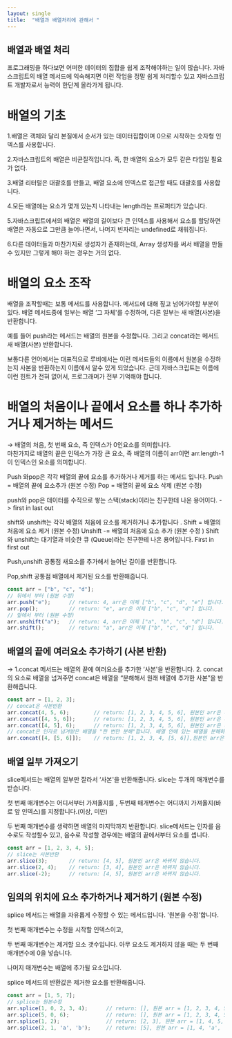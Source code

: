 ```yaml
---
layout: single
title:  "배열과 배열처리에 관해서 "
---
```


## 배열과 배열 처리 

프로그래밍을 하다보면 어떠한 데이터의 집합을 쉽게 조작해야하는 일이 많습니다. 
자바스크립트의 배열 메서드에 익숙해지면 이런 작업을 정말 쉽게 처리할수 있고 자바스크립트 개발자로서 능력이 한단계 올라가게 됩니다. 

# 배열의 기초  

1.배열은 객체와 달리 본질에서 순서가 있는 데이터집합이며 0으로 시작하는 숫자형 인덱스를 사용합니다.

2.자바스크립트의 배열은 비균질적입니다. 즉, 한 배열의 요소가 모두 같은 타입일 필요가 없다.

3.배열 리터럴은 대괄호를 만들고, 배열 요소에 인덱스로 접근할 때도 대괄호를 사용합니다. 

4.모든 배열에는 요소가 몇개 있는지 나타내는 length라는 프로퍼티가 있습니다.

5.자바스크립트에서의 배열은 배열의 길이보다 큰 인덱스를 사용해서 요소를 할당하면 배열은 자동으로 그만큼 늘어나면서, 나머지 빈자리는 undefined로 채워집니다.  

6.다른 데이터들과 마찬가지로 생성자가 존재하는데, Array 생성자를 써서 배열을 만들수 있지만 그렇게 해야 하는 경우는 거의 없다.


# 배열의 요소 조작 

배열을 조작할때는 보통 메서드를 사용합니다. 
메서드에 대해 짚고 넘어가야할 부분이 있다. 
배열 메서드중에 일부는 배열 ‘그 자체'를 수정하며, 다른 일부는 새 배열(사본)을 반환합니다. 

예를 들어 push라는 메서드는 배열의 원본을 수정합니다. 그리고 concat라는 메서드  새 배열(사본)
반환합니다. 

보통다른 언어에서는 대표적으로 루비에서는 이런 메서드들의 이름에서 원본을 수정하는지 사본을 반환하는지 이름에서 알수 있게 되었습니다.
근데 자바스크립트는 이름에 이런 힌트가 전혀 없어서, 프로그래머가 전부 기억해야 합니다. 

# 배열의 처음이나 끝에서 요소를 하나 추가하거나 제거하는 메서드
→ 배열의 처음, 첫 번째 요소, 즉 인덱스가 0인요소를 의미합니다.  
마찬가지로 배열의 끝은 인덱스가 가장 큰 요소, 즉 배열의 이름이 arr이면 arr.length-1이 인덱스인 요소를 의미합니다. 

Push 와pop은 각각 배열의 끝에 요소를 추가하거나 제거를 하는 메서드 입니다. 
Push = 배열의 끝에 요소추가 (원본 수정)
Pop = 배열의 끝에 요소 삭제 (원본 수정)

 push와 pop은 데이터를 수직으로 쌓는 스택(stack)이라는 친구한테 나온 용어이다.
-> first in last out


shift와 unshift는 각각 배열의 처음에 요소를 제거하거나 추가합니다 .
Shift = 배열의 처음에 요소 제거 (원본 수정)
Unshift -= 배열의 처음에 요소 추가 (원본 수정 ) 
Shift 와 unshift는 대기열과 비슷한 큐 (Queue)라는 친구한테 나온 용어입니다. 
First in first out 

Push,unshift 공통점 
새요소를 추가해서 늘어난 길이를 반환합니다. 

Pop,shift 공통점
배열에서 제거된 요소를 반환해줍니다. 

```javascript
const arr = ["b", "c", "d"];
// 뒤에서 부터 (원본 수정)
arr.push("e");      // return: 4, arr은 이제 ["b", "c", "d", "e"] 입니다.
arr.pop();          // return: "e", arr은 이제 ["b", "c", "d"] 입니다.
// 앞에서 부터 (원본 수정)
arr.unshift("a");   // return: 4, arr은 이제 ["a", "b", "c", "d"] 입니다.
arr.shift();        // return: "a", arr은 이제 ["b", "c", "d"] 입니다.
```


## 배열의 끝에 여러요소 추가하기 (사본 반환)
-> 1.concat 메서드는 배열의 끝에 여러요소를 추가한 ‘사본'을 반환합니다.
2. concat의 요소로 배열을 넘겨주면 concat은 배열을 “분해해서 원래 배열에 추가한 사본”을 반환해줍니다. 

```javascript
const arr = [1, 2, 3];
// concat은 사본반환
arr.concat(4, 5, 6);        // return: [1, 2, 3, 4, 5, 6], 원본인 arr은 바뀌지 않습니다.
arr.concat([4, 5, 6]);      // return: [1, 2, 3, 4, 5, 6], 원본인 arr은 바뀌지 않습니다.
arr.concat([4, 5], 6);      // return: [1, 2, 3, 4, 5, 6], 원본인 arr은 바뀌지 않습니다.
// concat은 인자로 넘겨받은 배열을 "한 번만 분해"합니다. 배열 안에 있는 배열을 분해하지는 않습니다.
arr.concat([4, [5, 6]]);    // return: [1, 2, 3, 4, [5, 6]],원본인 arr은 바뀌지 않습니다.
```

## 배열 일부 가져오기 
slice메서드는 배열의 일부만 잘라서 ‘사본'을 반환해줍니다. 
slice는 두개의 매개변수를 받습니다.

첫 번째 매개변수는 어디서부터 가져올지를 , 두번째 매개변수는 어디까지 가져올지(바로 앞 인덱스)를 지정합니다.(이상, 미만)

두 번째 매개변수를 생략하면 배열의 마지막까지 반환합니다. 
slice메서드는 인자를 음수로도 작성할수 있고, 음수로 작성할 경우에는 배열의 끝에서부터 요소를 셉니다. 


```javascript
const arr = [1, 2, 3, 4, 5]; 
// slice는 사본반환
arr.slice(3);       // return: [4, 5], 원본인 arr은 바뀌지 않습니다.
arr.slice(2, 4);    // return: [3, 4], 원본인 arr은 바뀌지 않습니다.
arr.slice(-2);      // return: [4, 5], 원본인 arr은 바뀌지 않습니다.
```
## 임의의 위치에 요소 추가하거나 제거하기 (원본 수정)

splice 메서드는 배열을 자유롭게 수정할 수 있는 메서드입니다. '원본을 수정'합니다.

첫 번째 매개변수는 수정을 시작할 인덱스이고,

두 번째 매개변수는 제거할 요소 갯수입니다. 아무 요소도 제거하지 않을 때는 두 번째 매개변수에 0을 넣습니다.

나머지 매개변수는 배열에 추가될 요소입니다.

splice 메서드의 반환값은 제거한 요소를 반환해줍니다.

```javascript
const arr = [1, 5, 7];
// splice는 원본수정
arr.splice(1, 0, 2, 3, 4);      // return: [], 원본 arr = [1, 2, 3, 4, 5, 7];
arr.splice(5, 0, 6);            // return: [], 원본 arr = [1, 2, 3, 4, 5, 6, 7];
arr.splice(1, 2);               // return: [2, 3], 원본 arr = [1, 4, 5, 6, 7];
arr.splice(2, 1, 'a', 'b');     // return: [5], 원본 arr = [1, 4, 'a', 'b', 6, 7];
```



